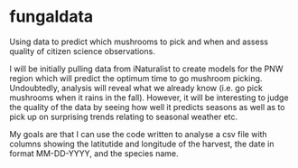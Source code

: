 # fungaldata
Using data to predict which mushrooms to pick and when and assess quality of citizen science observations.

I will be initially pulling data from iNaturalist to create models for the PNW region which will predict the optimum time to go mushroom picking. Undoubtedly, analysis will reveal what we already know (i.e. go pick mushrooms when it rains in the fall). However, it will be interesting to judge the quality of the data by seeing how well it predicts seasons as well as to pick up on surprising trends relating to seasonal weather etc.

My goals are that I can use the code written to analyse a csv file with columns showing the latitutide and longitude of the harvest, the date in format MM-DD-YYYY, and the species name.
